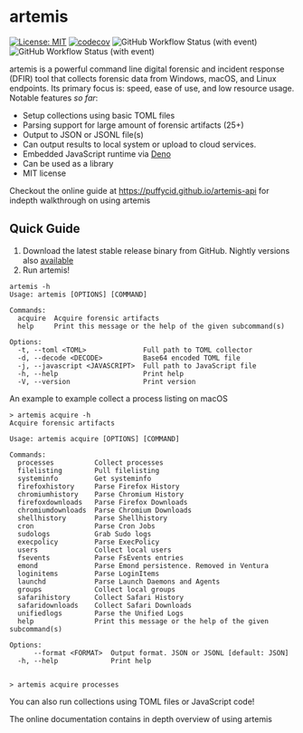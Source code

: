 # artemis

[![License: MIT](https://img.shields.io/badge/License-MIT-green.svg?style=for-the-badge)](https://opensource.org/licenses/MIT)
[![codecov](https://img.shields.io/codecov/c/github/puffyCid/artemis?style=for-the-badge)](https://codecov.io/github/puffyCid/artemis)
![GitHub Workflow Status (with event)](https://img.shields.io/github/actions/workflow/status/puffycid/artemis/nightly.yml?style=for-the-badge)
![GitHub Workflow Status (with event)](https://img.shields.io/github/actions/workflow/status/puffycid/artemis/audit.yml?label=Audit&style=for-the-badge)

artemis is a powerful command line digital forensic and incident response (DFIR)
tool that collects forensic data from Windows, macOS, and Linux endpoints. Its
primary focus is: speed, ease of use, and low resource usage.\
Notable features _so far_:

- Setup collections using basic TOML files
- Parsing support for large amount of forensic artifacts (25+)
- Output to JSON or JSONL file(s)
- Can output results to local system or upload to cloud services.
- Embedded JavaScript runtime via [Deno](https://deno.land/)
- Can be used as a library
- MIT license

Checkout the online guide at https://puffycid.github.io/artemis-api for indepth
walkthrough on using artemis

## Quick Guide

1. Download the latest stable release binary from GitHub. Nightly versions also
   [available](https://github.com/puffyCid/artemis/releases/tag/nightly)
2. Run artemis!

```
artemis -h
Usage: artemis [OPTIONS] [COMMAND]

Commands:
  acquire  Acquire forensic artifacts
  help     Print this message or the help of the given subcommand(s)

Options:
  -t, --toml <TOML>              Full path to TOML collector
  -d, --decode <DECODE>          Base64 encoded TOML file
  -j, --javascript <JAVASCRIPT>  Full path to JavaScript file
  -h, --help                     Print help
  -V, --version                  Print version
```

An example to example collect a process listing on macOS

```
> artemis acquire -h
Acquire forensic artifacts

Usage: artemis acquire [OPTIONS] [COMMAND]

Commands:
  processes          Collect processes
  filelisting        Pull filelisting
  systeminfo         Get systeminfo
  firefoxhistory     Parse Firefox History
  chromiumhistory    Parse Chromium History
  firefoxdownloads   Parse Firefox Downloads
  chromiumdownloads  Parse Chromium Downloads
  shellhistory       Parse Shellhistory
  cron               Parse Cron Jobs
  sudologs           Grab Sudo logs
  execpolicy         Parse ExecPolicy
  users              Collect local users
  fsevents           Parse FsEvents entries
  emond              Parse Emond persistence. Removed in Ventura
  loginitems         Parse LoginItems
  launchd            Parse Launch Daemons and Agents
  groups             Collect local groups
  safarihistory      Collect Safari History
  safaridownloads    Collect Safari Downloads
  unifiedlogs        Parse the Unified Logs
  help               Print this message or the help of the given subcommand(s)

Options:
      --format <FORMAT>  Output format. JSON or JSONL [default: JSON]
  -h, --help             Print help


> artemis acquire processes
```

You can also run collections using TOML files or JavaScript code!

The online documentation contains in depth overview of using artemis
